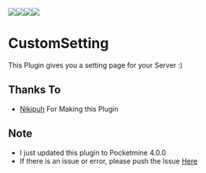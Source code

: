 [![](https://poggit.pmmp.io/shield.state/CustomSetting)](https://poggit.pmmp.io/p/CustomSetting)[![](https://img.shields.io/badge/Using-PMMP-brightgreen.svg)](https://poggit.pmmp.io/p/CustomSetting)[![](https://poggit.pmmp.io/shield.dl.total/CustomSetting)](https://poggit.pmmp.io/p/CustomSetting)[![](https://poggit.pmmp.io/shield.api/CustomSetting)](https://poggit.pmmp.io/p/CustomSetting)

# CustomSetting
This Plugin gives you a setting page for your Server :)

## Thanks To
 * [Nikipuh](https://github.com/nikipuh) For Making this Plugin

## Note
 * I just updated this plugin to Pocketmine 4.0.0
 * If there is an issue or error, please push the Issue [Here](https://github.com/MulqiGaming64/CustomSetting/pulls)
